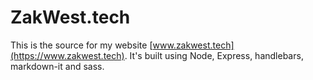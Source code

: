 # ZakWest.tech
This is the source for my website [www.zakwest.tech](https://www.zakwest.tech). It's built using Node,
Express, handlebars, markdown-it and sass.
